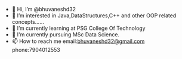 - 👋 Hi, I’m @bhuvaneshd32
- 👀 I’m interested in Java,DataStructures,C++ and other OOP related concepts......
- 🌱 I’m currently learning at PSG College Of Technology
- 💞️ I'm currently pursuing MSc Data Science.
- 📫 How to reach me    email:bhuvaneshd32@gmail.com   phone:7904012553
  

<!---
bhuvaneshd32/bhuvaneshd32 is a ✨ special ✨ repository because its `README.md` (this file) appears on your GitHub profile.
You can click the Preview link to take a look at your changes.
--->

